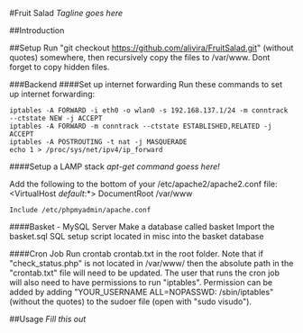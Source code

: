 #Fruit Salad
*Tagline goes here*

##Introduction

##Setup
Run "git checkout https://github.com/alivira/FruitSalad.git" (without quotes) somewhere, then recursively copy the files to /var/www. Dont forget to copy hidden files.

###Backend
####Set up internet forwarding
Run these commands to set up internet forwarding:

    iptables -A FORWARD -i eth0 -o wlan0 -s 192.168.137.1/24 -m conntrack --ctstate NEW -j ACCEPT
    iptables -A FORWARD -m conntrack --ctstate ESTABLISHED,RELATED -j ACCEPT
    iptables -A POSTROUTING -t nat -j MASQUERADE
    echo 1 > /proc/sys/net/ipv4/ip_forward

####Setup a LAMP stack 
*apt-get command goess here!*

Add the following to the bottom of your /etc/apache2/apache2.conf file:
    <VirtualHost _default_:*>
        DocumentRoot /var/www
    </VirtualHost>

    Include /etc/phpmyadmin/apache.conf


####Basket - MySQL Server
Make a database called basket
Import the basket.sql SQL setup script located in misc into the basket database

####Cron Job
Run crontab crontab.txt in the root folder. Note that if "check_status.php" is not located in /var/www/ then the absolute path in the "crontab.txt" file will need to be updated. The user that runs the cron job will also need to have permissions to run "iptables". Permission can be added by adding "YOUR_USERNAME ALL=NOPASSWD: /sbin/iptables" (without the quotes) to the sudoer file (open with "sudo visudo").

##Usage
*Fill this out*
